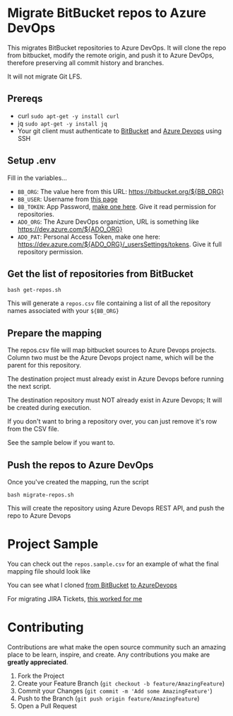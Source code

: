 # Migrate BitBucket repos to Azure DevOps

This migrates BitBucket repositories to Azure DevOps.  It will clone the repo from bitbucket, modify the remote origin, and push it to Azure DevOps, therefore preserving all commit history and branches.

It will not migrate Git LFS.

## Prereqs

* curl `sudo apt-get -y install curl`
* jq `sudo apt-get -y install jq`
* Your git client must authenticate to [BitBucket](https://support.atlassian.com/bitbucket-cloud/docs/set-up-an-ssh-key/) and [Azure Devops](https://docs.microsoft.com/en-us/azure/devops/repos/git/use-ssh-keys-to-authenticate?view=azure-devops) using SSH

## Setup .env

Fill in the variables...

* `BB_ORG`: The value here from this URL: https://bitbucket.org/${BB_ORG}
* `BB_USER`: Username from [this page](https://bitbucket.org/account/settings/)
* `BB_TOKEN`: App Password, [make one here](https://bitbucket.org/account/settings/app-passwords/).  Give it read permission for repositories.
* `ADO_ORG`: The Azure DevOps organiztion, URL is something like https://dev.azure.com/${ADO_ORG}
* `ADO_PAT`: Personal Access Token, make one here: https://dev.azure.com/${ADO_ORG}/_usersSettings/tokens.  Give it full repository permission.

## Get the list of repositories from BitBucket

```
bash get-repos.sh
```

This will generate a `repos.csv` file containing a list of all the repository names associated with your `${BB_ORG}`

## Prepare the mapping

The repos.csv file will map bitbucket sources to Azure Devops projects.  Column two must be the Azure Devops project name, which will be the parent for this repository.  

The destination project must already exist in Azure Devops before running the next script.

The destination repository must NOT already exist in Azure Devops; It will be created during execution.

If you don't want to bring a repository over, you can just remove it's row from the CSV file.

See the sample below if you want to.    

## Push the repos to Azure DevOps

Once you've created the mapping, run the script

```
bash migrate-repos.sh
```

This will create the repository using Azure Devops REST API, and push the repo to Azure Devops

# Project Sample

You can check out the `repos.sample.csv` for an example of what the final mapping file should look like

You can see what I cloned [from BitBucket](https://bitbucket.org/alex4108/azuredevops-migrate-sample/src/master/) [to AzureDevops](https://dev.azure.com/alex41081/BitBucket%20AzureDevops%20Migrate%20Sample/_git/azuredevops-migrate-sample)

For migrating JIRA Tickets, [this worked for me](https://github.com/solidify/jira-azuredevops-migrator)

# Contributing

Contributions are what make the open source community such an amazing place to be learn, inspire, and create. Any contributions you make are **greatly appreciated**.

1. Fork the Project
2. Create your Feature Branch (`git checkout -b feature/AmazingFeature`)
3. Commit your Changes (`git commit -m 'Add some AmazingFeature'`)
4. Push to the Branch (`git push origin feature/AmazingFeature`)
5. Open a Pull Request